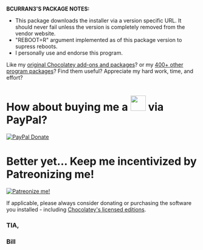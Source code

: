 **BCURRAN3'S PACKAGE NOTES:**

* This package downloads the installer via a version specific URL. It should never fail unless the version is completely removed from the vendor website.
* "REBOOT=R" argument implemented as of this package version to supress reboots.
* I personally use and endorse this program.

Like my [original Chocolatey add-ons and packages](https://chocolatey.org/search?q=tag%3Abcurran3)? or my [400+ other program packages](https://chocolatey.org/profiles/bcurran3)? Find them useful? Appreciate my hard work, time, and effort?


<h1>How about buying me a <img src="https://cdn.rawgit.com/bcurran3/ChocolateyPackages/master/mylogos/beer.png" alt="" width="40" height="40"> via PayPal?</h1>

[![PayPal Donate](https://www.paypalobjects.com/webstatic/mktg/logo/AM_SbyPP_mc_vs_dc_ae.jpg)](https://www.paypal.me/bcurran3donations)

<h1>Better yet... Keep me incentivized by Patreonizing me!</h1>

[![Patreonize me!](https://c5.patreon.com/external/logo/downloads_wordmark_white_on_coral.png)](https://www.patreon.com/bcurran3)


If applicable, please always consider donating or purchasing the software you installed - including [Chocolatey's licensed editions](https://chocolatey.org/pricing).

<h3>TIA,</h3>

<h3>Bill</h3>
